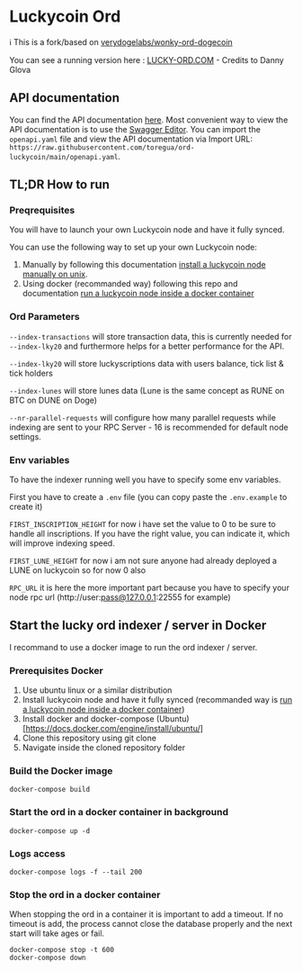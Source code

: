 # Luckycoin Ord

ℹ️ This is a fork/based on [verydogelabs/wonky-ord-dogecoin](https://github.com/verydogelabs/wonky-ord-dogecoin)

You can see a running version here : [LUCKY-ORD.COM](https://lucky-ord.com/) - Credits to Danny Glova


## API documentation
You can find the API documentation [here](openapi.yaml).
Most convenient way to view the API documentation is to use the [Swagger Editor](https://editor.swagger.io/).
You can import the `openapi.yaml` file and view the API documentation via Import URL: `https://raw.githubusercontent.com/toregua/ord-luckycoin/main/openapi.yaml`.

## TL;DR How to run

### Preqrequisites
You will have to launch your own Luckycoin node and have it fully synced. 

You can use the following way to set up your own Luckycoin node:
1. Manually by following this documentation [install a luckycoin node manually on unix](https://github.com/luckycoin-community/luckycoin/blob/master/doc/build-unix.md).
2. Using docker (recommanded way) following this repo and documentation [run a luckycoin node inside a docker container](https://github.com/toregua/luckycoin-node)

### Ord Parameters

`--index-transactions` will store transaction data, this is currently needed for `--index-lky20` and furthermore helps
for a better performance for the API.

`--index-lky20` will store luckyscriptions data with users balance, tick list & tick holders

`--index-lunes` will store lunes data (Lune is the same concept as RUNE on BTC on DUNE on Doge)

`--nr-parallel-requests` will configure how many parallel requests while indexing are sent to your RPC Server - 16 is
recommended for default node settings.

### Env variables

To have the indexer running well you have to specify some env variables.

First you have to create a `.env`  file (you can copy paste the `.env.example` to create it)

`FIRST_INSCRIPTION_HEIGHT` for now i have set the value to 0 to be sure to handle all inscriptions. If you have the right value, you can indicate it, which will improve indexing speed.

`FIRST_LUNE_HEIGHT` for now i am not sure anyone had already deployed a LUNE on luckycoin so for now 0 also

`RPC_URL` it is here the more important part because you have to specify your node rpc url (http://user:pass@127.0.0.1:22555 for example)


## Start the lucky ord indexer / server in Docker
I recommand to use a docker image to run the ord indexer / server.

### Prerequisites Docker
1. Use ubuntu linux or a similar distribution
2. Install luckycoin node and have it fully synced (recommanded way is [run a luckycoin node inside a docker container](https://github.com/toregua/luckycoin-node))
3. Install docker and docker-compose (Ubuntu)[https://docs.docker.com/engine/install/ubuntu/]
4. Clone this repository using git clone
5. Navigate inside the cloned repository folder

### Build the Docker image
```shell
docker-compose build
```
### Start the ord in a docker container in background
```shell
docker-compose up -d
```
### Logs access
```shell
docker-compose logs -f --tail 200
```

### Stop the ord in a docker container
When stopping the ord in a container it is important to add a timeout.
If no timeout is add, the process cannot close the database properly and the next start will take ages or fail.

```shell
docker-compose stop -t 600
docker-compose down
```